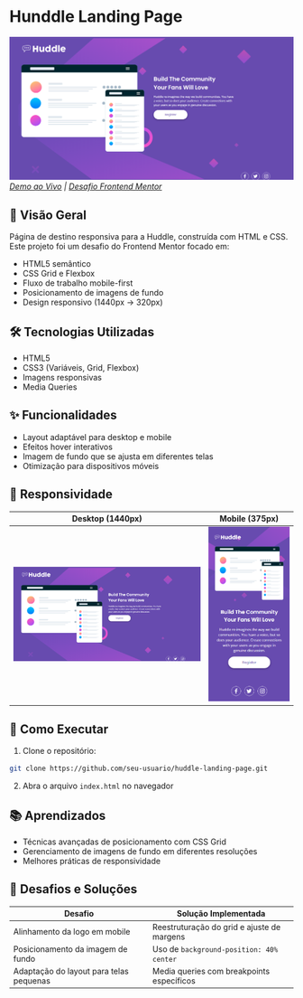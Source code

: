 # Hunddle Landing Page

![Pré-visualização Desktop](hunddle-desktop.png)  
*[Demo ao Vivo](https://cadanieldev.github.io/huddle-landing.page/) | [Desafio Frontend Mentor](https://www.frontendmentor.io/challenges/huddle-landing-page-with-a-single-introductory-section-B_2Wvxgi0)*

## 📝 Visão Geral  
Página de destino responsiva para a Huddle, construída com HTML e CSS. Este projeto foi um desafio do Frontend Mentor focado em:
- HTML5 semântico
- CSS Grid e Flexbox
- Fluxo de trabalho mobile-first
- Posicionamento de imagens de fundo
- Design responsivo (1440px → 320px)

## 🛠 Tecnologias Utilizadas  
- HTML5
- CSS3 (Variáveis, Grid, Flexbox)
- Imagens responsivas
- Media Queries

## ✨ Funcionalidades  
- Layout adaptável para desktop e mobile
- Efeitos hover interativos
- Imagem de fundo que se ajusta em diferentes telas
- Otimização para dispositivos móveis

## 📱 Responsividade  
| Desktop (1440px) | Mobile (375px) |
|------------------|----------------|
| ![Desktop](hunddle-desktop.png) | ![Mobile](hunddle-mobile.png) |

## 🔧 Como Executar  
1. Clone o repositório:
```bash
git clone https://github.com/seu-usuario/huddle-landing-page.git
```
2. Abra o arquivo `index.html` no navegador

## 📚 Aprendizados  
- Técnicas avançadas de posicionamento com CSS Grid
- Gerenciamento de imagens de fundo em diferentes resoluções
- Melhores práticas de responsividade

## 🌟 Desafios e Soluções  
| Desafio | Solução Implementada |
|---------|----------------------|
| Alinhamento da logo em mobile | Reestruturação do grid e ajuste de margens |
| Posicionamento da imagem de fundo | Uso de `background-position: 40% center` |
| Adaptação do layout para telas pequenas | Media queries com breakpoints específicos |
